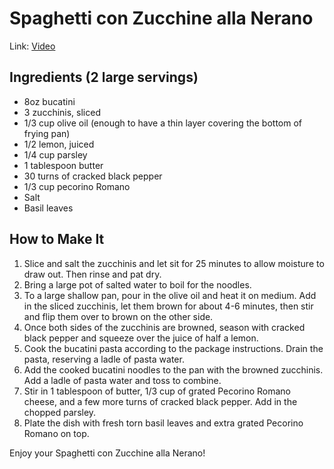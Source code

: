 # Spaghetti con Zucchine alla Nerano

Link: [Video](https://www.instagram.com/p/CtJlCWagKmh/)

## Ingredients (2 large servings)
- 8oz bucatini
- 3 zucchinis, sliced
- 1/3 cup olive oil (enough to have a thin layer covering the bottom of frying pan)
- 1/2 lemon, juiced
- 1/4 cup parsley
- 1 tablespoon butter
- 30 turns of cracked black pepper
- 1/3 cup pecorino Romano
- Salt
- Basil leaves

## How to Make It
1. Slice and salt the zucchinis and let sit for 25 minutes to allow moisture to draw out. Then rinse and pat dry.
2. Bring a large pot of salted water to boil for the noodles.
3. To a large shallow pan, pour in the olive oil and heat it on medium. Add in the sliced zucchinis, let them brown for about 4-6 minutes, then stir and flip them over to brown on the other side.
4. Once both sides of the zucchinis are browned, season with cracked black pepper and squeeze over the juice of half a lemon.
5. Cook the bucatini pasta according to the package instructions. Drain the pasta, reserving a ladle of pasta water.
6. Add the cooked bucatini noodles to the pan with the browned zucchinis. Add a ladle of pasta water and toss to combine.
7. Stir in 1 tablespoon of butter, 1/3 cup of grated Pecorino Romano cheese, and a few more turns of cracked black pepper. Add in the chopped parsley.
8. Plate the dish with fresh torn basil leaves and extra grated Pecorino Romano on top.

Enjoy your Spaghetti con Zucchine alla Nerano!
